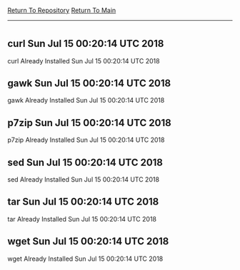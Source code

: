 [Return To Repository](https://github.com/deathbybandaid/piholeparser/)
[Return To Main](https://github.com/deathbybandaid/piholeparser/blob/master/RecentRunLogs/Mainlog.md)
____________________________________
# 
## curl Sun Jul 15 00:20:14 UTC 2018
curl Already Installed Sun Jul 15 00:20:14 UTC 2018
## gawk Sun Jul 15 00:20:14 UTC 2018
gawk Already Installed Sun Jul 15 00:20:14 UTC 2018
## p7zip Sun Jul 15 00:20:14 UTC 2018
p7zip Already Installed Sun Jul 15 00:20:14 UTC 2018
## sed Sun Jul 15 00:20:14 UTC 2018
sed Already Installed Sun Jul 15 00:20:14 UTC 2018
## tar Sun Jul 15 00:20:14 UTC 2018
tar Already Installed Sun Jul 15 00:20:14 UTC 2018
## wget Sun Jul 15 00:20:14 UTC 2018
wget Already Installed Sun Jul 15 00:20:14 UTC 2018
